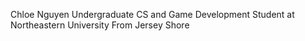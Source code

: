 Chloe Nguyen
Undergraduate CS and Game Development Student at Northeastern University
From Jersey Shore
